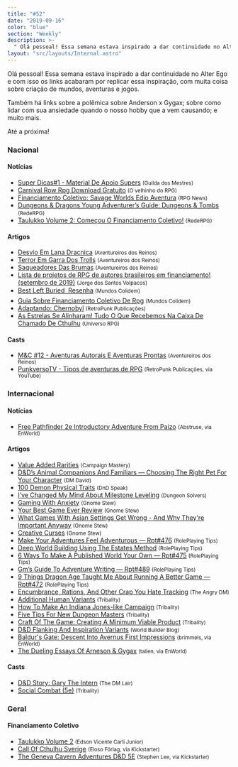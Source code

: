```yaml
---
title: "#52"
date: "2019-09-16"
color: "blue"
section: "Weekly"
description: >-
  " Olá pessoal! Essa semana estava inspirado a dar continuidade no Alter Ego e com isso os links acabaram por replicar essa inspiração, com muita coisa sobre criação de mundos, aventuras e jogos. Também há links sobre a polêmica sobre Anderson x Gygax; sobre como lidar com sua ansiedade qua"
layout: "src/layouts/Internal.astro"
---
```


Olá pessoal! Essa semana estava inspirado a dar continuidade no Alter Ego e com isso os links acabaram por replicar essa inspiração, com muita coisa sobre criação de mundos, aventuras e jogos.

Também há links sobre a polêmica sobre Anderson x Gygax; sobre como lidar com sua ansiedade quando o nosso hobby que a vem causando; e muito mais.

Até a próxima!

### Nacional

#### Notícias

- [Super Dicas#1 - Material De Apoio Supers] <small>(Guilda dos Mestres)</small>
- [Carnival Row Rpg Download Gratuito] <small>(O velhinho do RPG)</small>
- [Financiamento Coletivo: Savage Worlds Edio Aventura] <small>(RPG News)</small>
- [Dungeons &amp; Dragons Young Adventurer’s Guide: Dungeons &amp; Tombs] <small>(RedeRPG)</small>
- [Taulukko Volume 2: Começou O Financiamento Coletivo!] <small>(RedeRPG)</small>

#### Artigos

- [Desvio Em Lana Dracnica] <small>(Aventureiros dos Reinos)</small>
- [Terror Em Garra Dos Trolls] <small>(Aventureiros dos Reinos)</small>
- [Saqueadores Das Brumas] <small>(Aventureiros dos Reinos)</small>
- [Lista de projetos de RPG de autores brasileiros em financiamento! (setembro de 2019)] <small>(Jorge dos Santos Volpacos)</small>
- [Best Left Buried  Resenha] <small>(Mundos Colidem)</small>
- [Guia Sobre Financiamento Coletivo De Rpg] <small>(Mundos Colidem)</small>
- [Adaptando: Chernobyl] <small>(RetroPunk Publicações)</small>
- [As Estrelas Se Alinharam! Tudo O Que Recebemos Na Caixa De Chamado De Cthulhu] <small>(Universo RPG)</small>

#### Casts

- [M&amp;C #12 - Aventuras Autorais E Aventuras Prontas] <small>(Aventureiros dos Reinos)</small>
- [PunkversoTV - Tipos de aventuras de RPG] <small>(RetroPunk Publicações, via YouTube)</small>

### Internacional

#### Notícias

- [Free Pathfinder 2e Introductory Adventure From Paizo] <small>(Abstruse, via EnWorld)</small>

#### Artigos

- [Value Added Rarities] <small>(Campaign Mastery)</small>
- [D&amp;D’s Animal Companions And Familiars — Choosing The Right Pet For Your Character] <small>(DM David)</small>
- [100 Demon Physical Traits] <small>(DnD Speak)</small>
- [I’ve Changed My Mind About Milestone Leveling] <small>(Dungeon Solvers)</small>
- [Gaming With Anxiety] <small>(Gnome Stew)</small>
- [Your Best Game Ever Review] <small>(Gnome Stew)</small>
- [What Games With Asian Settings Get Wrong - And Why They&#039;re Important Anyway] <small>(Gnome Stew)</small>
- [Creative Curses] <small>(Gnome Stew)</small>
- [Make Your Adventures Feel Adventurous — Rpt#476] <small>(RolePlaying Tips)</small>
- [Deep World Building Using The Estates Method] <small>(RolePlaying Tips)</small>
- [6 Ways To Make A Published World Your Own — Rpt#475] <small>(RolePlaying Tips)</small>
- [Gm’s Guide To Adventure Writing — Rpt#489] <small>(RolePlaying Tips)</small>
- [9 Things Dragon Age Taught Me About Running A Better Game — Rpt#472] <small>(RolePlaying Tips)</small>
- [Encumbrance, Rations, And Other Crap You Hate Tracking] <small>(The Angry DM)</small>
- [Additional Human Variants] <small>(Tribality)</small>
- [How To Make An Indiana Jones-like Campaign] <small>(Tribality)</small>
- [Five Tips For New Dungeon Masters] <small>(Tribality)</small>
- [Craft Of The Game: Creating A Minimum Viable Product] <small>(Tribality)</small>
- [D&amp;D Flanking And Inspiration Variants] <small>(World Builder Blog)</small>
- [Baldur&#039;s Gate: Descent Into Avernus First Impressions] <small>(brimmels, via EnWorld)</small>
- [The Dueling Essays Of Arneson &amp; Gygax] <small>(talien, via EnWorld)</small>

#### Casts

- [D&amp;D Story: Gary The Intern] <small>(The DM Lair)</small>
- [Social Combat (5e)] <small>(Tribality)</small>

### Geral

#### Financiamento Coletivo

- [Taulukko Volume 2] <small>(Edson Vicente Carli Junior)</small>
- [Call Of Cthulhu Sverige] <small>(Eloso Förlag, via Kickstarter)</small>
- [The Geneva Cavern Adventures D&amp;D 5E] <small>(Stephen Lee, via Kickstarter)</small>

[punkversotv - tipos de aventuras de rpg]: https://www.youtube.com/watch?v=SjR_gpwhmHk
[lista de projetos de rpg de autores brasileiros em financiamento! (setembro de 2019)]: https://medium.com/@JorgedosSantosValpacos/lista-de-projetos-de-rpg-de-autores-brasileiros-em-financiamento-setembro-de-2019-9839b4a6a1f1
[social combat (5e)]: https://www.tribality.com/2019/09/16/social-combat/
[dungeons &amp; dragons young adventurer’s guide: dungeons &amp; tombs]: https://www.rederpg.com.br/2019/09/15/dungeons-dragons-young-adventurers-guide-dungeons-tombs/
[100 demon physical traits]: http://dndspeak.com/2019/09/100-demon-physical-traits/
[deep world building using the estates method]: https://www.roleplayingtips.com/rptn/the-estates-method/
[9 things dragon age taught me about running a better game — rpt#472]: https://www.roleplayingtips.com/rptn/9-things-dragon-age-taught-me-about-running-a-better-game-rpt472/
[five tips for new dungeon masters]: https://www.tribality.com/2019/09/13/five-tips-for-new-dungeon-masters/
[i’ve changed my mind about milestone leveling]: https://www.dungeonsolvers.com/2019/09/13/ive-changed-my-mind-about-milestone-leveling/
[creative curses]: https://gnomestew.com/creative-curses/
[best left buried  resenha]: https://www.mundoscolidem.com.br/best-left-buried-resenha/
[as estrelas se alinharam! tudo o que recebemos na caixa de chamado de cthulhu]: https://universorpg.com/do-alem/resenhas/as-estrelas-se-alinharam-tudo-o-que-recebemos-na-caixa-de-chamado-de-cthulhu/
[terror em garra dos trolls]: http://aventureirosdosreinos.com/terror-em-garra-dos-trolls/
[6 ways to make a published world your own — rpt#475]: https://www.roleplayingtips.com/rptn/6-ways-to-make-a-published-world-your-own-rpt475/
[make your adventures feel adventurous — rpt#476]: https://www.roleplayingtips.com/rptn/make-your-adventures-feel-adventurous-rpt476/
[adaptando: chernobyl]: https://retropunk.com.br/editora/adaptando-chernobyl/
[d&amp;d flanking and inspiration variants]: https://worldbuilderblog.me/2019/09/12/dd-flanking-and-inspiration-variants/
[additional human variants]: https://www.tribality.com/2019/09/12/additional-human-variants/
[guia sobre financiamento coletivo de rpg]: https://www.mundoscolidem.com.br/guia-financiamento-rpg/
[free pathfinder 2e introductory adventure from paizo]: https://www.enworld.org/threads/free-pathfinder-2e-introductory-adventure-from-paizo.667308/
[super dicas#1 - material de apoio supers]: http://guildadosmestres.com.br/2019/09/11/super-dicas1-material-de-apoio-supers/
[what games with asian settings get wrong - and why they&#039;re important anyway]: https://gnomestew.com/what-games-with-asian-settings-get-wrong-and-why-theyre-important-anyway/
[the geneva cavern adventures d&amp;d 5e]: https://www.kickstarter.com/projects/geneva/the-geneva-cavern-adventures-dandd-5e
[call of cthulhu sverige]: https://www.kickstarter.com/projects/eloso/cthulhu-sverige
[desvio em lana dracnica]: http://aventureirosdosreinos.com/desvio-em-lanca-draconica/
[encumbrance, rations, and other crap you hate tracking]: https://theangrygm.com/encumbrance-rations-and-other-crap-you-hate-tracking/
[m&amp;c #12 - aventuras autorais e aventuras prontas]: http://aventureirosdosreinos.com/mc-12-aventuras-autorais-e-aventuras-prontas/
[taulukko volume 2: começou o financiamento coletivo!]: https://www.rederpg.com.br/2019/09/10/taulukko-volume-2-comecou-o-financiamento-coletivo/
[taulukko volume 2]: https://www.catarse.me/taulukkoVol2
[financiamento coletivo: savage worlds edio aventura]: https://newsrpg.wordpress.com/2019/09/10/financiamento-coletivo-savage-worlds-edicao-aventura/
[how to make an indiana jones-like campaign]: https://www.tribality.com/2019/09/10/how-to-make-an-indiana-jones-like-campaign/
[saqueadores das brumas]: http://aventureirosdosreinos.com/saqueadores-das-brumas/
[carnival row rpg download gratuito]: https://ovelhinhodorpg.wordpress.com/2019/09/10/carnival-row-rpg-download-gratuito/
[d&amp;d story: gary the intern]: https://www.youtube.com/watch?v=lOj8lwCwbPU
[baldur&#039;s gate: descent into avernus first impressions]: https://www.enworld.org/threads/baldurs-gate-descent-into-avernus-first-impressions.667263/
[d&amp;d’s animal companions and familiars — choosing the right pet for your character]: https://dmdavid.com/tag/dds-animal-companions-and-familiars-choosing-the-right-pet-for-your-character/
[your best game ever review]: https://gnomestew.com/your-best-game-ever-review/
[gm’s guide to adventure writing — rpt#489]: https://www.roleplayingtips.com/rptn/gms-guide-to-adventure-writing-rpt489/
[value added rarities]: http://www.campaignmastery.com/blog/value-added-rarities/
[gaming with anxiety]: https://gnomestew.com/gaming-with-anxiety/
[the dueling essays of arneson &amp; gygax]: https://www.enworld.org/threads/the-dueling-essays-of-arneson-gygax.667050/
[craft of the game: creating a minimum viable product]: https://www.tribality.com/2019/09/09/craft-of-the-game-creating-a-minimum-viable-product/

